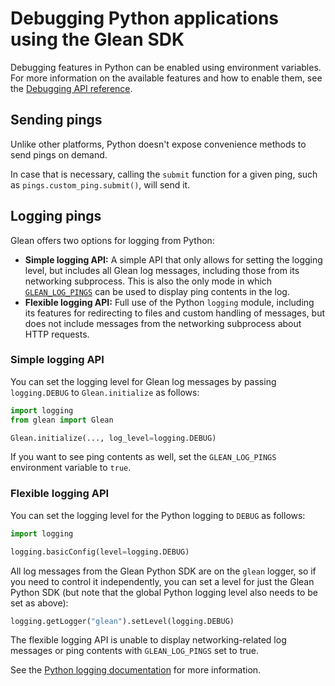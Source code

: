 # Debugging Python applications using the Glean SDK

Debugging features in Python can be enabled using environment variables.
For more information on the available features and how to enable them,
see the [Debugging API reference](../../reference/debug/index.md).

## Sending pings

Unlike other platforms, Python doesn't expose convenience methods to send pings on demand.

In case that is necessary, calling the `submit` function for a given ping,
such as `pings.custom_ping.submit()`, will send it.

## Logging pings

Glean offers two options for logging from Python:

- **Simple logging API:** A simple API that only allows for setting the logging level, but includes all Glean log messages, including those from its networking subprocess. This is also the only mode in which [`GLEAN_LOG_PINGS`](../../reference/debug/logPings.md) can be used to display ping contents in the log.
- **Flexible logging API:** Full use of the Python `logging` module, including its features for redirecting to files and custom handling of messages, but does not include messages from the networking subprocess about HTTP requests.

### Simple logging API

You can set the logging level for Glean log messages by passing `logging.DEBUG` to `Glean.initialize` as follows:

```python
import logging
from glean import Glean

Glean.initialize(..., log_level=logging.DEBUG)
```

If you want to see ping contents as well, set the `GLEAN_LOG_PINGS` environment variable to `true`.

### Flexible logging API

You can set the logging level for the Python logging to `DEBUG` as follows:

```python
import logging

logging.basicConfig(level=logging.DEBUG)
```

All log messages from the Glean Python SDK are on the `glean` logger, so if you need to control it independently, you can set a level for just the Glean Python SDK (but note that the global Python logging level also needs to be set as above):

```python
logging.getLogger("glean").setLevel(logging.DEBUG)
```

The flexible logging API is unable to display networking-related log messages or ping contents with `GLEAN_LOG_PINGS` set to true.

See the [Python logging documentation][python-logging] for more information.

[python-logging]: https://docs.python.org/3.8/library/logging.html

